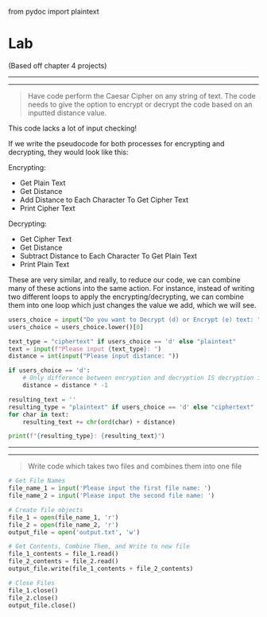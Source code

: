 from pydoc import plaintext

# Lab

(Based off chapter 4 projects)

----

----

> Have code perform the Caesar Cipher on any string of text. The code needs to give the option to
> encrypt or decrypt the code based on an inputted distance value.

This code lacks a lot of input checking! 

If we write the pseudocode for both processes for encrypting and decrypting, they would look like this:

Encrypting:
- Get Plain Text
- Get Distance
- Add Distance to Each Character To Get Cipher Text
- Print Cipher Text


Decrypting:
- Get Cipher Text
- Get Distance
- Subtract Distance to Each Character To Get Plain Text
- Print Plain Text


These are very similar, and really, to reduce our code, we can combine many of these actions into
the same action. For instance, instead of writing two different loops to apply the encrypting/decrypting, we
can combine them into one loop which just changes the value we add, which we will see.

```python
users_choice = input("Do you want to Decrypt (d) or Encrypt (e) text: ")
users_choice = users_choice.lower()[0]

text_type = "ciphertext" if users_choice == 'd' else "plaintext"
text = input(f"Please input {text_type}: ")
distance = int(input("Please input distance: "))

if users_choice == 'd':
    # Only difference between encryption and decryption IS decryption is the subtraction of the distance
    distance = distance * -1

resulting_text = ''
resulting_type = "plaintext" if users_choice == 'd' else "ciphertext"
for char in text:
    resulting_text += chr(ord(char) + distance)

print(f"{resulting_type}: {resulting_text}")
```


-----

-----

> Write code which takes two files and combines them into one file

```python
# Get File Names
file_name_1 = input('Please input the first file name: ')
file_name_2 = input('Please input the second file name: ')

# Create file objects
file_1 = open(file_name_1, 'r')
file_2 = open(file_name_2, 'r')
output_file = open('output.txt', 'w')

# Get Contents, Combine Them, and Write to new file
file_1_contents = file_1.read()
file_2_contents = file_2.read()
output_file.write(file_1_contents + file_2_contents)

# Close Files
file_1.close()
file_2.close()
output_file.close()
```



